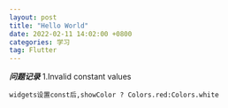 ```yaml
---
layout: post
title: "Hello World"
date: 2022-02-11 14:02:00 +0800 
categories: 学习
tag: Flutter
---
```

***问题记录***
1.Invalid constant values
```commandline
widgets设置const后,showColor ? Colors.red:Colors.white 
```
